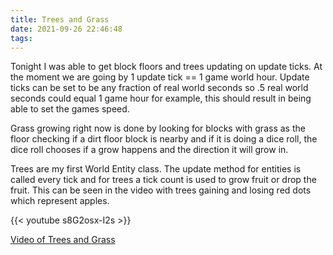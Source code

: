```yaml
---
title: Trees and Grass
date: 2021-09-26 22:46:48
tags:
---
```


Tonight I was able to get block floors and trees updating on update ticks. At the moment we are going by 1 update tick == 1 game world hour. Update ticks can be set to be any fraction of real world seconds so .5 real world seconds could equal 1 game hour for example, this should result in being able to set the games speed.

Grass growing right now is done by looking for blocks with grass as the floor checking if a dirt floor block is nearby and if it is doing a dice roll, the dice roll chooses if a grow happens and the direction it will grow in.

Trees are my first World Entity class. The update method for entities is called every tick and for trees a tick count is used to grow fruit or drop the fruit. This can be seen in the video with trees gaining and losing red dots which represent apples.


{{< youtube s8G2osx-I2s >}}

[Video of Trees and Grass](https://www.youtube.com/watch?v=s8G2osx-I2s)
